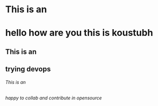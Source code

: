 # This is an <h1> hello how are you this is koustubh
## This is an <h2> trying devops
###### This is an <h6> happy to collab and contribute in opensource
